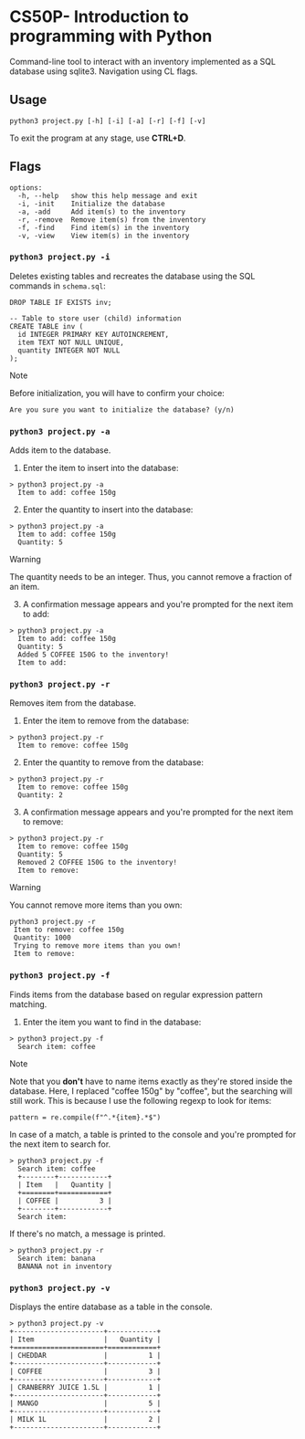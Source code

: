 # CS50P- Introduction to programming with Python
Command-line tool to interact with an inventory implemented as a SQL database using sqlite3. Navigation using CL flags.

## Usage

`python3 project.py [-h] [-i] [-a] [-r] [-f] [-v]`

To exit the program at any stage, use **CTRL+D**.

## Flags

```
options:
  -h, --help   show this help message and exit
  -i, -init    Initialize the database
  -a, -add     Add item(s) to the inventory
  -r, -remove  Remove item(s) from the inventory
  -f, -find    Find item(s) in the inventory
  -v, -view    View item(s) in the inventory
```

### `python3 project.py -i`
Deletes existing tables and recreates the database using the SQL commands in `schema.sql`:

```
DROP TABLE IF EXISTS inv;

-- Table to store user (child) information
CREATE TABLE inv (
  id INTEGER PRIMARY KEY AUTOINCREMENT,
  item TEXT NOT NULL UNIQUE,
  quantity INTEGER NOT NULL
);
```

>[!NOTE]
>Before initialization, you will have to confirm your choice:
>
>`Are you sure you want to initialize the database? (y/n)`

### `python3 project.py -a`
Adds item to the database.

1. Enter the item to insert into the database:

```
> python3 project.py -a
  Item to add: coffee 150g
```

2. Enter the quantity to insert into the database:
```
> python3 project.py -a
  Item to add: coffee 150g
  Quantity: 5
```

>[!WARNING] 
> The quantity needs to be an integer. Thus, you cannot remove a fraction of an item.

3. A confirmation message appears and you're prompted for the next item to add:
```
> python3 project.py -a
  Item to add: coffee 150g
  Quantity: 5
  Added 5 COFFEE 150G to the inventory!
  Item to add:
```

### `python3 project.py -r`
Removes item from the database.

1. Enter the item to remove from the database:

```
> python3 project.py -r
  Item to remove: coffee 150g
```

2. Enter the quantity to remove from the database:
```
> python3 project.py -r
  Item to remove: coffee 150g
  Quantity: 2
```

3. A confirmation message appears and you're prompted for the next item to remove:
```
> python3 project.py -r
  Item to remove: coffee 150g
  Quantity: 5
  Removed 2 COFFEE 150G to the inventory!
  Item to remove:
```

>[!WARNING] 
> You cannot remove more items than you own:
>```
> python3 project.py -r
>  Item to remove: coffee 150g
>  Quantity: 1000
>  Trying to remove more items than you own!
>  Item to remove:
>```

### `python3 project.py -f`
Finds items from the database based on regular expression pattern matching.

1. Enter the item you want to find in the database:

```
> python3 project.py -f
  Search item: coffee
```

>[!NOTE] 
> Note that you **don't** have to name items exactly as they're stored inside the database. Here, I replaced "coffee 150g" by "coffee", but the searching will still work. This is because I use the following regexp to look for items:
>
>`pattern = re.compile(f"^.*{item}.*$")`

In case of a match, a table is printed to the console and you're prompted for the next item to search for.

```
> python3 project.py -f
  Search item: coffee
  +--------+------------+
  | Item   |   Quantity |
  +========+============+
  | COFFEE |          3 |
  +--------+------------+
  Search item: 
```

If there's no match, a message is printed.

```
> python3 project.py -r
  Search item: banana
  BANANA not in inventory
```

### `python3 project.py -v`
Displays the entire database as a table in the console.

```
> python3 project.py -v
+----------------------+------------+
| Item                 |   Quantity |
+======================+============+
| CHEDDAR              |          1 |
+----------------------+------------+
| COFFEE               |          3 |
+----------------------+------------+
| CRANBERRY JUICE 1.5L |          1 |
+----------------------+------------+
| MANGO                |          5 |
+----------------------+------------+
| MILK 1L              |          2 |
+----------------------+------------+
```
